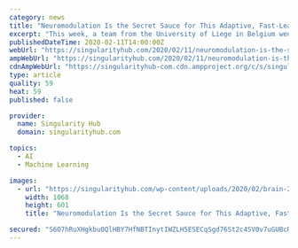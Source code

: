 ```yaml
---
category: news
title: "Neuromodulation Is the Secret Sauce for This Adaptive, Fast-Learning AI"
excerpt: "This week, a team from the University of Liege in Belgium went old school. Using neuromodulation as inspiration, they designed a new deep learning model that explicitly adopts the mechanism to better learn adaptive behaviors. When challenged on a difficult navigational task, the team found that neuromodulation allowed the artificial neural net ..."
publishedDateTime: 2020-02-11T14:00:00Z
webUrl: "https://singularityhub.com/2020/02/11/neuromodulation-is-the-secret-sauce-for-this-adaptive-fast-learning-ai/"
ampWebUrl: "https://singularityhub.com/2020/02/11/neuromodulation-is-the-secret-sauce-for-this-adaptive-fast-learning-ai/amp/"
cdnAmpWebUrl: "https://singularityhub-com.cdn.ampproject.org/c/s/singularityhub.com/2020/02/11/neuromodulation-is-the-secret-sauce-for-this-adaptive-fast-learning-ai/amp/"
type: article
quality: 59
heat: 59
published: false

provider:
  name: Singularity Hub
  domain: singularityhub.com

topics:
  - AI
  - Machine Learning

images:
  - url: "https://singularityhub.com/wp-content/uploads/2020/02/brain-2676370_1280.jpg"
    width: 1068
    height: 601
    title: "Neuromodulation Is the Secret Sauce for This Adaptive, Fast-Learning AI"

secured: "S6O7hRuXHgkbu0QlHBY7HfNBTInytIWZLH5ESECqSgd76St2c4SV0v7uGUBcRqYz3FwLwZQoVjg9fxffqVmtF/KvZSNHc76Wk+vzsfVHHMsyJsDQNgSNh3ZKutXSs7InB4dIe7Xlv0h/fuT80P6YcmHvlDmn7S3E+QE6N8pJgKyp3ddeOIU/dpntsuQajYZEzdOynxBwoc2MfFu2BpxQmpI5XlP2zkAYwmcWUF7FblxiGktuk0zjJhV/3zwxoTxK5rIH11mcqNaSUZQVAuC7y/IDE3yLe1TxP822b+7bS6tU5Jha94KbIvmX2C5/ua1h;UycmuAfYGebsawnKju8FWA=="
---
```


